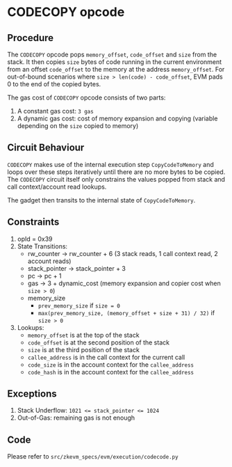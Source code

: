 # CODECOPY opcode

## Procedure

The `CODECOPY` opcode pops `memory_offset`, `code_offset` and `size` from the stack.
It then copies `size` bytes of code running in the current environment from an offset `code_offset` to the memory at the address `memory_offset`. For out-of-bound scenarios where `size > len(code) - code_offset`, EVM pads 0 to the end of the copied bytes.

The gas cost of `CODECOPY` opcode consists of two parts:

1. A constant gas cost: `3 gas`
2. A dynamic gas cost: cost of memory expansion and copying (variable depending on the `size` copied to memory)

## Circuit Behaviour

`CODECOPY` makes use of the internal execution step `CopyCodeToMemory` and loops over these steps iteratively until there are no more bytes to be copied. The `CODECOPY` circuit itself only constrains the values popped from stack and call context/account read lookups.

The gadget then transits to the internal state of `CopyCodeToMemory`.

## Constraints

1. opId = 0x39
2. State Transitions:
   - rw_counter -> rw_counter + 6 (3 stack reads, 1 call context read, 2 account reads)
   - stack_pointer -> stack_pointer + 3
   - pc -> pc + 1
   - gas -> 3 + dynamic_cost (memory expansion and copier cost when `size > 0`)
   - memory_size
     - `prev_memory_size` if `size = 0`
     - `max(prev_memory_size, (memory_offset + size + 31) / 32)` if `size > 0`
3. Lookups:
   - `memory_offset` is at the top of the stack
   - `code_offset` is at the second position of the stack
   - `size` is at the third position of the stack
   - `callee_address` is in the call context for the current call
   - `code_size` is in the account context for the `callee_address`
   - `code_hash` is in the account context for the `callee_address`

## Exceptions

1. Stack Underflow: `1021 <= stack_pointer <= 1024`
2. Out-of-Gas: remaining gas is not enough

## Code

Please refer to `src/zkevm_specs/evm/execution/codecode.py`
